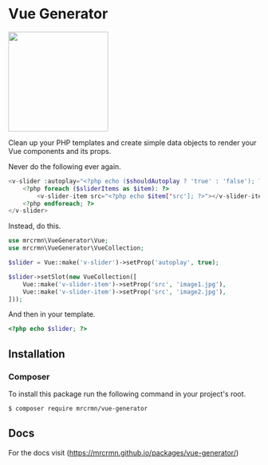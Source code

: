 # Vue Generator

<img src="https://mrcrmn.github.io/vue-generator_logo.png" width="200">

Clean up your PHP templates and create simple data objects to render your Vue components and its props.

Never do the following ever again.
```php
<v-slider :autoplay="<?php echo ($shouldAutoplay ? 'true' : 'false'); ?>">
    <?php foreach ($sliderItems as $item): ?>
        <v-slider-item src="<?php echo $item['src']; ?>"></v-slider-item>
    <?php endforeach; ?>
</v-slider>
```
Instead, do this.
```php
use mrcrmn\VueGenerator\Vue;
use mrcrmn\VueGenerator\VueCollection;

$slider = Vue::make('v-slider')->setProp('autoplay', true);

$slider->setSlot(new VueCollection([
    Vue::make('v-slider-item')->setProp('src', 'image1.jpg'),
    Vue::make('v-slider-item')->setProp('src', 'image2.jpg'),
]));
```
And then in your template.
```php
<?php echo $slider; ?>
```

## Installation

### Composer
To install this package run the following command in your project's root.
```bash
$ composer require mrcrmn/vue-generator
```

## Docs
For the docs visit (https://mrcrmn.github.io/packages/vue-generator/)
